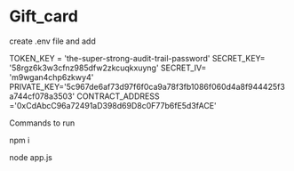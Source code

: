 # Gift_card

create .env file and add 

TOKEN_KEY = 'the-super-strong-audit-trail-password'
SECRET_KEY= '58rgz6k3w3cfnz985dfw2zkcuqkxuyng'
SECRET_IV= 'm9wgan4chp6zkwy4'
PRIVATE_KEY='5c967de6af73d97f6f0ca9a78f3fb1086f060d4a8f944425f3a744cf078a3503'
CONTRACT_ADDRESS ='0xCdAbcC96a72491aD398d69D8c0F77b6fE5d3fACE'

Commands to run 

npm i 

node app.js
